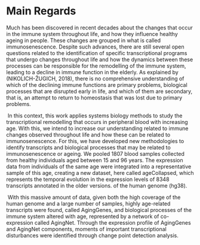 # Main Regards

Much has been discovered in recent decades about the changes that occur in the immune system throughout life, and how they influence healthy ageing in people. These changes are grouped in what is called immunosenescence. Despite such advances, there are still several open questions related to the identification of specific transcriptional programs that undergo changes throughout life and how the dynamics between these processes can be responsible for the remodelling of the immune system, leading to a decline in immune function in the elderly. As explained by \(NIKOLICH-ŽUGICH, 2018\), there is no comprehensive understanding of which of the declining immune functions are primary problems, biological processes that are disrupted early in life, and which of them are secondary, that is, an attempt to return to homeostasis that was lost due to primary problems.

‌ In this context, this work applies systems biology methods to study the transcriptional remodelling that occurs in peripheral blood with increasing age. With this, we intend to increase our understanding related to immune changes observed throughout life and how these can be related to immunosenescence. For this, we have developed new methodologies to identify transcripts and biological processes that may be related to immunosenescence or ageing. We pooled 1807 blood samples collected from healthy individuals aged between 15 and 96 years. The expression data from individuals of the same age were integrated into a representative sample of this age, creating a new dataset, here called ageCollapsed, which represents the temporal evolution in the expression levels of 8348 transcripts annotated in the older versions. of the human genome \(hg38\).

‌ With this massive amount of data, given both the high coverage of the human genome and a large number of samples, highly age-related transcripts were found, called AgingGenes, and biological processes of the immune system altered with age, represented by a network of co-expression called AgingNet. Through the expression profile of AgingGenes and AgingNet components, moments of important transcriptional disturbances were identified through change point detection analysis.

